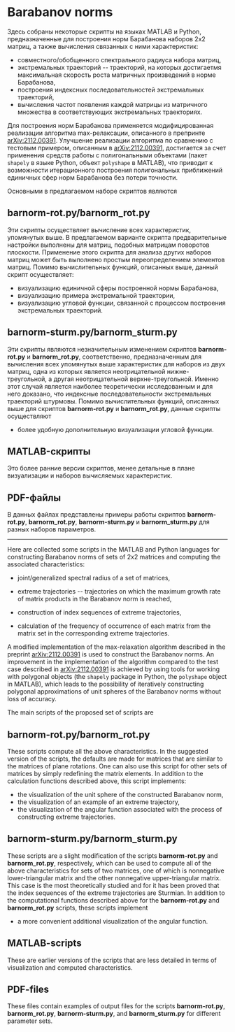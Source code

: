 # Barabanov norms

Здесь собраны некоторые скрипты на языках MATLAB и Python, предназначенные для построения норм Барабанова наборов 2x2 матриц, а также вычисления связанных с ними характеристик:

- совместного/обобщенного спектрального радиуса набора матриц,
- экстремальных траекторий -- траекторий, на которых достигаетмя максимальная скорость роста матричных произведений в норме Барабанова,
- построения индексных последовательностей экстремальных траекторий,
- вычисления частот появления каждой матрицы из матричного множества в соответствующих экстремальных траекториях.

Для построения норм Барабанова применяется модифицированная реализации алгоритма max-релаксации, описанного в препринте [arXiv:2112.00391](https://arxiv.org/abs/2112.00391). Улучшение реализации алгоритма по сравнению с тестовым примером, описанным в [arXiv:2112.00391](https://arxiv.org/abs/2112.00391), достигается за счет применения средств работы с полигональными объектами (пакет ``shapely`` в языке Python, объект ``polyshape`` в MATLAB), что приводит к возможности итерационного построения полигональных приближений единичных сфер норм Барабанова без потери точности.

Основными в предлагаемом наборе скриптов являются

## barnorm-rot.py/barnorm_rot.py

Эти скрипты осуществляет вычисление всех характеристик, упомянутых выше. В предлагаемом варианте скрипта предварительные настройки выполнены для матриц, подобных матрицам поворотов плоскости. Применение этого скрипта для анализа других наборов матриц может быть выполнено простым переопределением элементов матриц. Помимо вычислительных функций, описанных выше, данный скрипт осуществляет:

- визуализацию единичной сферы построенной нормы Барабанова,
- визуализацию примера экстремальной траектории,
- визуализацию угловой функции, связанной с процессом построения экстремальных траекторий.

## barnorm-sturm.py/barnorm_sturm.py

Эти скрипты являются незначительным изменением скриптов **barnorm-rot.py** и **barnorm_rot.py**, соответственно, предназначенным для вычисления всех упомянутых выше характеристик для наборов из двух матриц, одна из которых является неотрицательной нижне-треугольной, а другая неотрицательной верхне-треугольной. Именно этот случай является наиболее теоретически исследованным и для него доказано, что индексные последовательности экстремальных траекторий штурмовы. Помимо вычислительных функций, описанных выше для скриптов **barnorm-rot.py** и **barnorm_rot.py**, данные скрипты осуществляют

- более удобную дополнительную визуализации угловой функции.

## MATLAB-скрипты

Это более ранние версии скриптов, менее детальные в плане визуализации и наборов вычисляемых характеристик.

## PDF-файлы

В данных файлах представлены примеры работы скриптов **barnorm-rot.py**, **barnorm_rot.py**,  **barnorm-sturm.py** и **barnorm_sturm.py** для разных наборов параметров.

---

Here are collected some scripts in the MATLAB and Python languages for constructing Barabanov norms of sets of 2x2 matrices and computing the associated characteristics:

- joint/generalized spectral radius of a set of matrices,

- extreme trajectories -- trajectories on which the maximum growth rate of matrix products in the Barabanov norm is reached,

- construction of index sequences of extreme trajectories,

- calculation of the frequency of occurrence of each matrix from the matrix set in the corresponding extreme trajectories.

A modified implementation of the max-relaxation algorithm described in the preprint [arXiv:2112.00391](https://arxiv.org/abs/2112.00391) is used to construct the Barabanov norms. An improvement in the implementation of the algorithm compared to the test case described in [arXiv:2112.00391](https://arxiv.org/abs/2112.00391) is achieved by using tools for working with polygonal objects (the `shapely` package in Python, the `polyshape` object in MATLAB), which leads to the possibility of iteratively constructing polygonal approximations of unit spheres of the Barabanov norms without loss of accuracy.

The main scripts of the proposed set of scripts are

## barnorm-rot.py/barnorm_rot.py

These scripts compute all the above characteristics. In the suggested version of the scripts, the defaults are made for matrices that are similar to the matrices of plane rotations. One can also use this script for other sets of matrices by simply redefining the matrix elements. In addition to the calculation functions described above, this script implements:

- the visualization of the unit sphere of the constructed Barabanov norm,
- the visualization of an example of an extreme trajectory,
- the visualization of the angular function associated with the process of constructing extreme trajectories.

## barnorm-sturm.py/barnorm_sturm.py

These scripts are a slight modification of the scripts **barnorm-rot.py** and **barnorm_rot.py**, respectively, which can be used to compute all of the above characteristics for sets of two matrices, one of which is nonnegative lower-triangular matrix and the other nonnegative upper-triangular matrix. This case is the most theoretically studied and for it has been proved that the index sequences of the extreme trajectories are Sturmian. In addition to the computational functions described above for the **barnorm-rot.py**  and **barnorm_rot.py** scripts, these scripts implement

- a more convenient additional visualization of the angular function.

## MATLAB-scripts

These are earlier versions of the scripts that are less detailed in terms of visualization and computed characteristics.

## PDF-files

These files contain examples of output files for the scripts **barnorm-rot.py**, **barnorm_rot.py**,  **barnorm-sturm.py**, and **barnorm_sturm.py** for different parameter sets.
